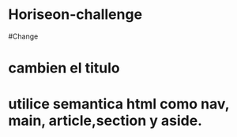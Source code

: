 # Horiseon-challenge
 #Change
  # cambien el titulo
  # utilice semantica html como nav, main, article,section y aside.
  #
